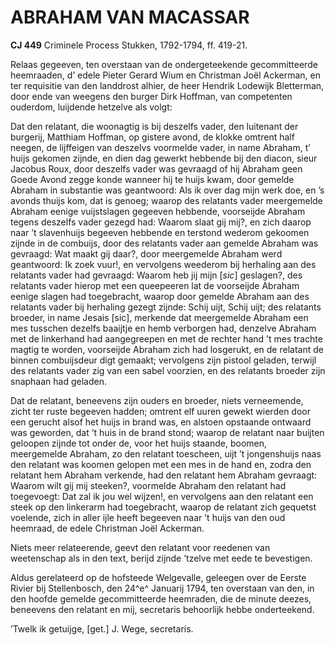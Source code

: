 # ABRAHAM VAN MACASSAR

**CJ 449** Criminele Process Stukken, 1792-1794, ff. 419-21.

Relaas gegeeven, ten overstaan van de ondergeteekende gecommitteerde heemraaden, d’ edele Pieter Gerard Wium en Christman Joël Ackerman, en ter requisitie van den landdrost alhier, de heer Hendrik Lodewijk Bletterman, door ende van weegens den burger Dirk Hoffman, van competenten ouderdom, luijdende hetzelve als volgt:

Dat den relatant, die woonagtig is bij deszelfs vader, den luitenant der burgerij, Matthiam Hoffman, op gistere avond, de klokke omtrent half neegen, de lijffeigen van deszelvs voormelde vader, in name Abraham, t’ huijs gekomen zijnde, en dien dag gewerkt hebbende bij den diacon, sieur Jacobus Roux, door deszelfs vader was gevraagd of hij Abraham geen Goede Avond zegge konde wanneer hij te huijs kwam, door gemelde Abraham in substantie was geantwoord: Als ik over dag mijn werk doe, en ’s avonds thuijs kom, dat is genoeg; waarop des relatants vader meergemelde Abraham eenige vuijstslagen gegeeven hebbende, voorseijde Abraham tegens deszelfs vader gezegd had: Waarom slaat gij mij?, en zich daarop naar ’t slavenhuijs begeeven hebbende en terstond wederom gekoomen zijnde in de combuijs, door des relatants vader aan gemelde Abraham was gevraagd: Wat maakt gij daar?, door meergemelde Abraham werd geantwoord: Ik zoek vuur!, en vervolgens weederom bij herhaling aan des relatants vader had gevraagd: Waarom heb jij mijn \[*sic*\] geslagen?, des relatants vader hierop met een queepeeren lat de voorseijde Abraham eenige slagen had toegebracht, waarop door gemelde Abraham aan des relatants vader bij herhaling gezegt zijnde: Schij uijt, Schij uijt; des relatants broeder, in name Jesais \[sic\], merkende dat meergemelde Abraham een mes tusschen dezelfs baaijtje en hemb verborgen had, denzelve Abraham met de linkerhand had aangegreepen en met de rechter hand ’t mes trachte magtig te worden, voorseijde Abraham zich had losgerukt, en de relatant de binnen combuijsdeur digt gemaakt; vervolgens zijn pistool geladen, terwijl des relatants vader zig van een sabel voorzien, en des relatants broeder zijn snaphaan had geladen.

Dat de relatant, beneevens zijn ouders en broeder, niets verneemende, zicht ter ruste begeeven hadden; omtrent elf uuren gewekt wierden door een gerucht alsof het huijs in brand was, en alstoen opstaande ontwaard was geworden, dat ’t huis in de brand stond; waarop de relatant naar buijten geloopen zijnde tot onder de, voor het huijs staande, boomen, meergemelde Abraham, zo den relatant toescheen, uijt ’t jongenshuijs naas den relatant was koomen gelopen met een mes in de hand en, zodra den relatant hem Abraham verkende, had den relatant hem Abraham gevraagt: Waarom wilt gij mij steeken?, voormelde Abraham den relatant had toegevoegt: Dat zal ik jou wel wijzen!, en vervolgens aan den relatant een steek op den linkerarm had toegebracht, waarop de relatant zich gequetst voelende, zich in aller ijle heeft begeeven naar ’t huijs van den oud heemraad, de edele Christman Joël Ackerman.

Niets meer relateerende, geevt den relatant voor reedenen van weetenschap als in den text, berijd zijnde ’tzelve met eede te bevestigen.

Aldus gerelateerd op de hofsteede Welgevalle, geleegen over de Eerste Rivier bij Stellenbosch, den 24^e^ Januarij 1794, ten overstaan van den, in den hoofde gemelde gecommitteerde heemraden, die de minute deezes, beneevens den relatant en mij, secretaris behoorlijk hebbe onderteekend.

’Twelk ik getuijge, \[get.\] J. Wege, secretaris.